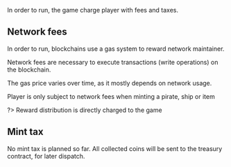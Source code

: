 In order to run, the game charge player with fees and taxes.


## Network fees

In order to run, blockchains use a gas system to reward network maintainer.

Network fees are necessary to execute transactions (write operations) on the blockchain.

The gas price varies over time, as it mostly depends on network usage.

Player is only subject to network fees when minting a pirate, ship or item

?> Reward distribution is directly charged to the game

## Mint tax

No mint tax is planned so far. All collected coins will be sent to the treasury contract, for later dispatch.
